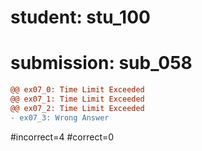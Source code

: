 # student: stu_100
# submission: sub_058

```diff
@@ ex07_0: Time Limit Exceeded
@@ ex07_1: Time Limit Exceeded
@@ ex07_2: Time Limit Exceeded
- ex07_3: Wrong Answer
```
#incorrect=4
#correct=0
